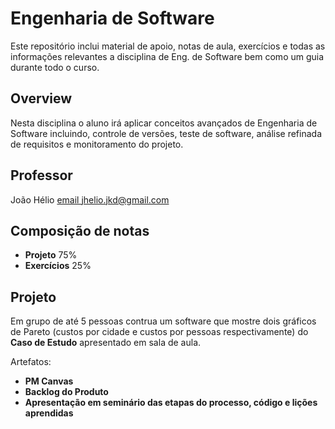# Engenharia de Software 

Este repositório inclui material de apoio, notas de aula, exercícios e todas as informações relevantes a disciplina de Eng. de Software bem como um guia durante todo o curso.

## Overview
Nesta disciplina o aluno irá aplicar conceitos avançados de Engenharia de Software incluindo, controle de versões, teste de software, análise refinada de requisitos e monitoramento do projeto.

## Professor

João Hélio [email jhelio.jkd@gmail.com](mailto:jhelio.jkd@gmail.com)

## Composição de notas

* **Projeto** 75%
* **Exercícios** 25%

## Projeto
Em grupo de até 5 pessoas contrua um software que mostre dois gráficos de Pareto (custos por cidade e custos por pessoas respectivamente) do **Caso de Estudo** apresentado em sala de aula.

Artefatos:
* **PM Canvas**
* **Backlog do Produto**
* **Apresentação em seminário das etapas do processo, código e lições aprendidas**
